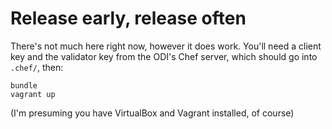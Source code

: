 Release early, release often
============================

There's not much here right now, however it does work. You'll need a client key and the validator key from the ODI's Chef server, which should go into ```.chef/```, then:

    bundle
    vagrant up

(I'm presuming you have VirtualBox and Vagrant installed, of course)
